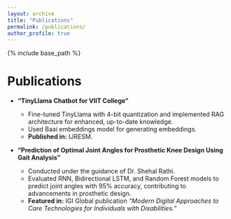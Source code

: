 ```yaml
---
layout: archive
title: "Publications"
permalink: /publications/
author_profile: true
---
```


{% include base_path %}

Publications
======

* **“TinyLlama Chatbot for VIIT College”**
  * Fine-tuned TinyLlama with 4-bit quantization and implemented RAG architecture for enhanced, up-to-date knowledge.
  * Used Baai embeddings model for generating embeddings.
  * **Published in:** IJRESM.

* **“Prediction of Optimal Joint Angles for Prosthetic Knee Design Using Gait Analysis”**
  * Conducted under the guidance of Dr. Shehal Rathi.
  * Evaluated RNN, Bidirectional LSTM, and Random Forest models to predict joint angles with 95% accuracy, contributing to advancements in prosthetic design.
  * **Featured in:** IGI Global publication *“Modern Digital Approaches to Care Technologies for Individuals with Disabilities.”*

